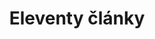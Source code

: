 ---
title: Eleventy články
eleventyNavigation:
  key: Eleventy články
  parent: Obsah
  order: 2
---